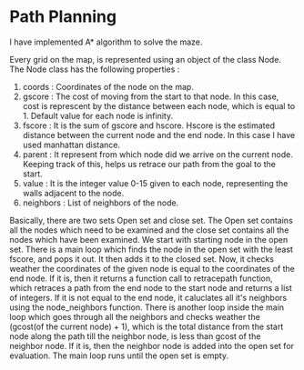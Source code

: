 # Path Planning

I have implemented A* algorithm to solve the maze.

Every grid on the map, is represented using an object of the class Node. The Node class has the following properties :

1. coords : Coordinates of the node on the map.
2. gscore : The cost of moving from the start to that node. In this case, cost is represcent by the distance between each node, which is equal to 1. Default value for each node is infinity.
3. fscore : It is the sum of gscore and hscore. Hscore is the estimated distance between the current node and the end node. In this case I have used manhattan distance.
4. parent : It represent from which node did we arrive on the current node. Keeping track of this, helps us retrace our path from the goal to the start.
5. value : It is the integer value 0-15 given to each node, representing the walls adjacent to the node.
6. neighbors : List of neighbors of the node.

Basically, there are two sets Open set and close set. The Open set contains all the nodes which need to be examined and the close set contains all the nodes which have been examined. We start with starting node in the open set. There is a main loop which finds the node in the open set with the least fscore, and pops it out. It then adds it to the closed set. Now, it checks weather the coordinates of the given node is equal to the coordinates of the end node. If it is, then it returns a function call to retracepath function, which retraces a path from the end node to the start node and returns a list of integers. If it is not equal to the end node, it caluclates all it's neighbors using the node_neighbors function. There is another loop inside the main loop which goes through all the neighbors and checks weather the (gcost(of the current node) + 1), which is the total distance from the start node along the path till the neighbor node, is less than gcost of the neighbor node. If it is, then the neighbor node is added into the open set for evaluation. The main loop runs until the open set is empty.
